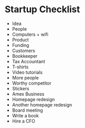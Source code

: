 Startup Checklist
====

- Idea
- People
- Computers + wifi
- Product
- Funding
- Customers
- Bookkeeper
- Tax Accountant
- T-shirts
- Video tutorials
- More people
- Worthy competitor
- Stickers
- Amex Business
- Homepage redesign
- Another homepage redesign
- Board meeting
- Write a book
- Hire a CFO
